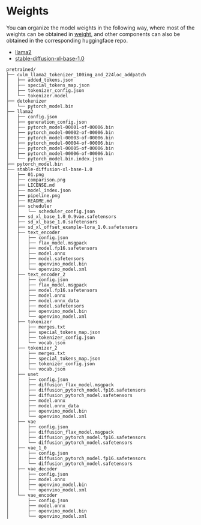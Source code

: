 # Weights

You can organize the model weights in the following way, where most of the weights can be obtained in [weight](https://huggingface.co/TencentARC/mllm-npu-llama2-qwenvl-vit/tree/main), and other components can also be obtained in the corresponding huggingface repo.

- [llama2](https://huggingface.co/meta-llama/Llama-2-13b-chat-hf)
- [stable-diffusion-xl-base-1.0](https://huggingface.co/stabilityai/stable-diffusion-xl-base-1.0)

```shell
pretrained/
├── cvlm_llama2_tokenizer_100img_and_224loc_addpatch
│   ├── added_tokens.json
│   ├── special_tokens_map.json
│   ├── tokenizer_config.json
│   └── tokenizer.model
├── detokenizer
│   └── pytorch_model.bin
├── llama2
│   ├── config.json
│   ├── generation_config.json
│   ├── pytorch_model-00001-of-00006.bin
│   ├── pytorch_model-00002-of-00006.bin
│   ├── pytorch_model-00003-of-00006.bin
│   ├── pytorch_model-00004-of-00006.bin
│   ├── pytorch_model-00005-of-00006.bin
│   ├── pytorch_model-00006-of-00006.bin
│   └── pytorch_model.bin.index.json
├── pytorch_model.bin
├── stable-diffusion-xl-base-1.0
│   ├── 01.png
│   ├── comparison.png
│   ├── LICENSE.md
│   ├── model_index.json
│   ├── pipeline.png
│   ├── README.md
│   ├── scheduler
│   │   └── scheduler_config.json
│   ├── sd_xl_base_1.0_0.9vae.safetensors
│   ├── sd_xl_base_1.0.safetensors
│   ├── sd_xl_offset_example-lora_1.0.safetensors
│   ├── text_encoder
│   │   ├── config.json
│   │   ├── flax_model.msgpack
│   │   ├── model.fp16.safetensors
│   │   ├── model.onnx
│   │   ├── model.safetensors
│   │   ├── openvino_model.bin
│   │   └── openvino_model.xml
│   ├── text_encoder_2
│   │   ├── config.json
│   │   ├── flax_model.msgpack
│   │   ├── model.fp16.safetensors
│   │   ├── model.onnx
│   │   ├── model.onnx_data
│   │   ├── model.safetensors
│   │   ├── openvino_model.bin
│   │   └── openvino_model.xml
│   ├── tokenizer
│   │   ├── merges.txt
│   │   ├── special_tokens_map.json
│   │   ├── tokenizer_config.json
│   │   └── vocab.json
│   ├── tokenizer_2
│   │   ├── merges.txt
│   │   ├── special_tokens_map.json
│   │   ├── tokenizer_config.json
│   │   └── vocab.json
│   ├── unet
│   │   ├── config.json
│   │   ├── diffusion_flax_model.msgpack
│   │   ├── diffusion_pytorch_model.fp16.safetensors
│   │   ├── diffusion_pytorch_model.safetensors
│   │   ├── model.onnx
│   │   ├── model.onnx_data
│   │   ├── openvino_model.bin
│   │   └── openvino_model.xml
│   ├── vae
│   │   ├── config.json
│   │   ├── diffusion_flax_model.msgpack
│   │   ├── diffusion_pytorch_model.fp16.safetensors
│   │   └── diffusion_pytorch_model.safetensors
│   ├── vae_1_0
│   │   ├── config.json
│   │   ├── diffusion_pytorch_model.fp16.safetensors
│   │   └── diffusion_pytorch_model.safetensors
│   ├── vae_decoder
│   │   ├── config.json
│   │   ├── model.onnx
│   │   ├── openvino_model.bin
│   │   └── openvino_model.xml
│   └── vae_encoder
│       ├── config.json
│       ├── model.onnx
│       ├── openvino_model.bin
│       └── openvino_model.xml
```